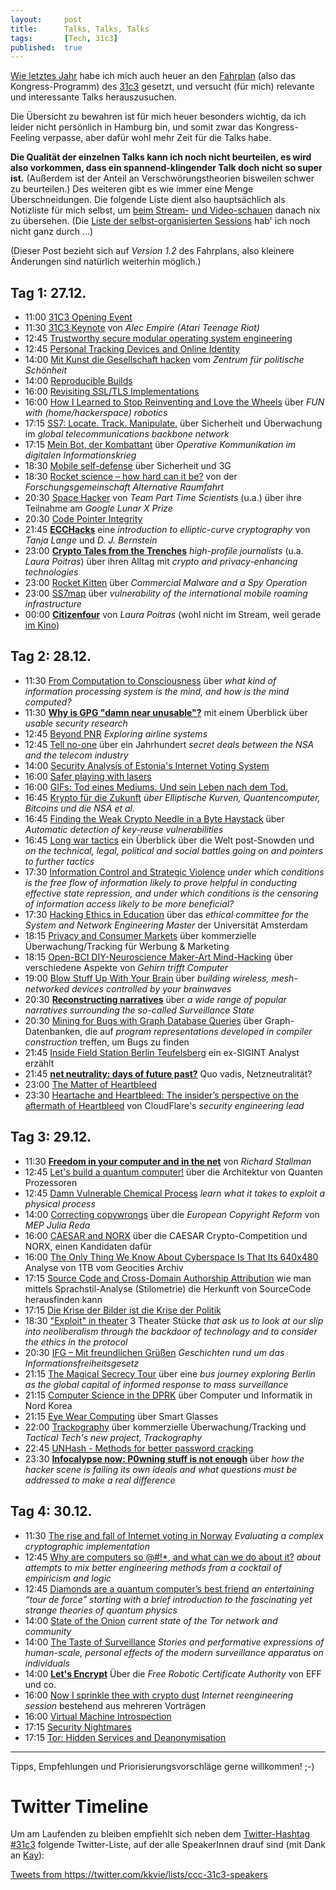 ```yaml
---
layout: 	post
title: 		Talks, Talks, Talks
tags: 		[Tech, 31c3]
published: 	true
---
```


[Wie letztes Jahr](http://blog.2904.cc/2013/12/21/talks-talks-talks/) habe ich mich auch heuer an den [Fahrplan](https://events.ccc.de/congress/2014/Fahrplan/) (also das Kongress-Programm) des [31c3](https://events.ccc.de/congress/2014/wiki/Main_Page) gesetzt, und versucht (für mich) relevante und interessante Talks herauszusuchen. 

Die Übersicht zu bewahren ist für mich heuer besonders wichtig, da ich leider nicht persönlich in Hamburg bin, und somit zwar das Kongress-Feeling verpasse, aber dafür wohl mehr Zeit für die Talks habe.

**Die Qualität der einzelnen Talks kann ich noch nicht beurteilen, es wird also vorkommen, dass ein spannend-klingender Talk doch nicht so super ist.** (Außerdem ist der Anteil an Verschwörungstheorien bisweilen schwer zu beurteilen.) Des weiteren gibt es wie immer eine Menge Überschneidungen. Die folgende Liste dient also hauptsächlich als Notizliste für mich selbst, um [beim Stream-](http://streaming.media.ccc.de/) [und Video-schauen](https://events.ccc.de/congress/2014/wiki/Static:Documentation) danach nix zu übersehen. (Die [Liste der selbst-organisierten Sessions](https://events.ccc.de/congress/2014/wiki/Static:Self-organized_Sessions) hab' ich noch nicht ganz durch …)

(Dieser Post bezieht sich auf *Version 1.2* des Fahrplans, also kleinere Änderungen sind natürlich weiterhin möglich.)

## Tag 1: 27.12.

* 11:00 [31C3 Opening Event](https://events.ccc.de/congress/2014/Fahrplan/events/6561.html)
* 11:30 [31C3 Keynote](https://events.ccc.de/congress/2014/Fahrplan/events/6571.html) von *Alec Empire (Atari Teenage Riot)*
* 12:45 [Trustworthy secure modular operating system engineering](https://events.ccc.de/congress/2014/Fahrplan/events/6443.html)
* 12:45 [Personal Tracking Devices and Online Identity](https://events.ccc.de/congress/2014/Fahrplan/events/6100.html)
* 14:00 [Mit Kunst die Gesellschaft hacken](https://events.ccc.de/congress/2014/Fahrplan/events/6584.html) vom *Zentrum für politische Schönheit*
* 14:00 [Reproducible Builds](https://events.ccc.de/congress/2014/Fahrplan/events/6240.html)
* 16:00 [Revisiting SSL/TLS Implementations](https://events.ccc.de/congress/2014/Fahrplan/events/5960.html)
* 16:00 [How I Learned to Stop Reinventing and Love the Wheels](https://events.ccc.de/congress/2014/Fahrplan/events/6077.html) über *FUN with (home/hackerspace) robotics*
* 17:15 [SS7: Locate. Track. Manipulate.](https://events.ccc.de/congress/2014/Fahrplan/events/6249.html) über Sicherheit und Überwachung im *global telecommunications backbone network*
* 17:15 [Mein Bot, der Kombattant](https://events.ccc.de/congress/2014/Fahrplan/events/6184.html) über *Operative Kommunikation im digitalen Informationskrieg*
* 18:30 [Mobile self-defense](https://events.ccc.de/congress/2014/Fahrplan/events/6122.html) über Sicherheit und 3G
* 18:30 [Rocket science – how hard can it be?](https://events.ccc.de/congress/2014/Fahrplan/events/6180.html) von der *Forschungsgemeinschaft Alternative Raumfahrt*
* 20:30 [Space Hacker](https://events.ccc.de/congress/2014/Fahrplan/events/6142.html) von *Team Part Time Scientists* (u.a.) über ihre Teilnahme am *Google Lunar X Prize*
* 20:30 [Code Pointer Integrity](https://events.ccc.de/congress/2014/Fahrplan/events/6050.html)
* 21:45 [**ECCHacks**](https://events.ccc.de/congress/2014/Fahrplan/events/6369.html) eine *introduction to elliptic-curve cryptography* von *Tanja Lange* und *D. J. Bernstein*
* 23:00 [**Crypto Tales from the Trenches**](https://events.ccc.de/congress/2014/Fahrplan/events/6154.html) *high-profile journalists* (u.a. *Laura Poitras*) über ihren Alltag mit *crypto and privacy-enhancing technologies*
* 23:00 [Rocket Kitten](https://events.ccc.de/congress/2014/Fahrplan/events/6575.html) über *Commercial Malware and a Spy Operation*
* 23:00 [SS7map](https://events.ccc.de/congress/2014/Fahrplan/events/6531.html) über *vulnerability of the international mobile roaming infrastructure*
* 00:00 [**Citizenfour**](https://events.ccc.de/congress/2014/Fahrplan/events/6581.html) von *Laura Poitras* (wohl nicht im Stream, weil gerade [im Kino](https://citizenfourfilm.com/))

## Tag 2: 28.12.

* 11:30 [From Computation to Consciousness](https://events.ccc.de/congress/2014/Fahrplan/events/6573.html) über *what kind of information processing system is the mind, and how is the mind computed?*
* 11:30 [**Why is GPG "damn near unusable"?**](https://events.ccc.de/congress/2014/Fahrplan/events/6021.html) mit einem Überblick über *usable security research*
* 12:45 [Beyond PNR](https://events.ccc.de/congress/2014/Fahrplan/events/6308.html) *Exploring airline systems*
* 12:45 [Tell no-one](https://events.ccc.de/congress/2014/Fahrplan/events/6600.html) über ein Jahrhundert *secret deals between the NSA and the telecom industry*
* 14:00 [Security Analysis of Estonia's Internet Voting System](https://events.ccc.de/congress/2014/Fahrplan/events/6344.html)
* 16:00 [Safer playing with lasers](https://events.ccc.de/congress/2014/Fahrplan/events/6131.html)
* 16:00 [GIFs: Tod eines Mediums. Und sein Leben nach dem Tod.](https://events.ccc.de/congress/2014/Fahrplan/events/6325.html)
* 16:45 [Krypto für die Zukunft](https://events.ccc.de/congress/2014/Fahrplan/events/6295.html) *über Elliptische Kurven, Quantencomputer, Bitcoins und die NSA et al.*
* 16:45 [Finding the Weak Crypto Needle in a Byte Haystack](https://events.ccc.de/congress/2014/Fahrplan/events/6144.html) über *Automatic detection of key-reuse vulnerabilities*
* 16:45 [Long war tactics](https://events.ccc.de/congress/2014/Fahrplan/events/6406.html) ein Überblick über die Welt post-Snowden und *on the technical, legal, political and social battles going on and pointers to further tactics*
* 17:30 [Information Control and Strategic Violence](https://events.ccc.de/congress/2014/Fahrplan/events/6358.html) *under which conditions is the free flow of information likely to prove helpful in conducting effective state repression, and under which conditions is the censoring of information access likely to be more beneficial?*
* 17:30 [Hacking Ethics in Education](https://events.ccc.de/congress/2014/Fahrplan/events/6071.html) über das *ethical committee for the System and Network Engineering Master* der Universität Amsterdam
* 18:15 [Privacy and Consumer Markets](https://events.ccc.de/congress/2014/Fahrplan/events/6202.html) über kommerzielle Überwachung/Tracking für Werbung & Marketing
* 18:15 [Open-BCI DIY-Neuroscience Maker-Art Mind-Hacking](https://events.ccc.de/congress/2014/Fahrplan/events/6148.html) über verschiedene Aspekte von *Gehirn trifft Computer*
* 19:00 [Blow Stuff Up With Your Brain](https://events.ccc.de/congress/2014/Fahrplan/events/6365.html) über *building wireless, mesh-networked devices controlled by your brainwaves*
* 20:30 [**Reconstructing narratives**](https://events.ccc.de/congress/2014/Fahrplan/events/6258.html) über *a wide range of popular narratives surrounding the so-called Surveillance State*
* 20:30 [Mining for Bugs with Graph Database Queries](https://events.ccc.de/congress/2014/Fahrplan/events/6534.html) über Graph-Datenbanken, die auf *program representations developed in compiler construction* treffen, um Bugs zu finden
* 21:45 [Inside Field Station Berlin Teufelsberg](https://events.ccc.de/congress/2014/Fahrplan/events/6585.html) ein ex-SIGINT Analyst erzählt
* 21:45 [**net neutrality: days of future past?**](https://events.ccc.de/congress/2014/Fahrplan/events/6170.html) Quo vadis, Netzneutralität?
* 23:00 [The Matter of Heartbleed](https://events.ccc.de/congress/2014/Fahrplan/events/6321.html)
* 23:30 [Heartache and Heartbleed: The insider’s perspective on the aftermath of Heartbleed](https://events.ccc.de/congress/2014/Fahrplan/events/6212.html) von CloudFlare's *security engineering lead*


## Tag 3: 29.12.

* 11:30 [**Freedom in your computer and in the net**](https://events.ccc.de/congress/2014/Fahrplan/events/6123.html) von *Richard Stallman*
* 12:45 [Let's build a quantum computer!](https://events.ccc.de/congress/2014/Fahrplan/events/6261.html) über die Architektur von Quanten Prozessoren
* 12:45 [Damn Vulnerable Chemical Process](https://events.ccc.de/congress/2014/Fahrplan/events/6463.html) *learn what it takes to exploit a physical process*
* 14:00 [Correcting copywrongs](https://events.ccc.de/congress/2014/Fahrplan/events/6350.html) über die *European Copyright Reform* von *MEP Julia Reda*
* 16:00 [CAESAR and NORX](https://events.ccc.de/congress/2014/Fahrplan/events/6137.html) über die CAESAR Crypto-Competition und NORX, einen Kandidaten dafür
* 16:00 [The Only Thing We Know About Cyberspace Is That Its 640x480](https://events.ccc.de/congress/2014/Fahrplan/events/6373.html) Analyse von 1TB vom Geocities Archiv
* 17:15 [Source Code and Cross-Domain Authorship Attribution](https://events.ccc.de/congress/2014/Fahrplan/events/6173.html) wie man mittels Sprachstil-Analyse (Stilometrie) die Herkunft von SourceCode herausfinden kann
* 17:15 [Die Krise der Bilder ist die Krise der Politik](https://events.ccc.de/congress/2014/Fahrplan/events/6381.html)
* 18:30 ["Exploit" in theater](https://events.ccc.de/congress/2014/Fahrplan/events/6547.html) 3 Theater Stücke *that ask us to look at our slip into neoliberalism through the backdoor of technology and to consider the ethics in the protocol*
* 20:30 [IFG – Mit freundlichen Grüßen](https://events.ccc.de/congress/2014/Fahrplan/events/6366.html) *Geschichten rund um das Informationsfreiheitsgesetz*
* 21:15 [The Magical Secrecy Tour](https://events.ccc.de/congress/2014/Fahrplan/events/6596.html) über eine *bus journey exploring Berlin as the global capital of informed response to mass surveillance*
* 21:15 [Computer Science in the DPRK](https://events.ccc.de/congress/2014/Fahrplan/events/6253.html) über Computer und Informatik in Nord Korea
* 21:15 [Eye Wear Computing](https://events.ccc.de/congress/2014/Fahrplan/events/6460.html) über Smart Glasses
* 22:00 [Trackography](https://events.ccc.de/congress/2014/Fahrplan/events/6299.html) über kommerzielle Überwachung/Tracking und *Tactical Tech's new project, Trackography*
* 22:45 [UNHash - Methods for better password cracking](https://events.ccc.de/congress/2014/Fahrplan/events/5966.html)
* 23:30 [**Infocalypse now: P0wning stuff is not enough**](https://events.ccc.de/congress/2014/Fahrplan/events/6205.html) über *how the hacker scene is failing its own ideals and what questions must be addressed to make a real difference*

## Tag 4: 30.12.

* 11:30 [The rise and fall of Internet voting in Norway](https://events.ccc.de/congress/2014/Fahrplan/events/6213.html) *Evaluating a complex cryptographic implementation*
* 12:45 [Why are computers so @#!*, and what can we do about it?](https://events.ccc.de/congress/2014/Fahrplan/events/6574.html) *about attempts to mix better engineering methods from a cocktail of empiricism and logic*
* 12:45 [Diamonds are a quantum computer’s best friend](https://events.ccc.de/congress/2014/Fahrplan/events/6157.html) *an entertaining “tour de force” starting with a brief introduction to the fascinating yet strange theories of quantum physics*
* 14:00 [State of the Onion](https://events.ccc.de/congress/2014/Fahrplan/events/6251.html) *current state of the Tor network and community*
* 14:00 [The Taste of Surveillance](https://events.ccc.de/congress/2014/Fahrplan/events/6383.html) *Stories and performative expressions of human-scale, personal effects of the modern surveillance apparatus on individuals*
* 14:00 [**Let's Encrypt**](https://events.ccc.de/congress/2014/Fahrplan/events/6397.html)  Über die *Free Robotic Certificate Authority* von EFF und co.
* 16:00 [Now I sprinkle thee with crypto dust](https://events.ccc.de/congress/2014/Fahrplan/events/6597.html) *Internet reengineering session* bestehend aus mehreren Vorträgen
* 16:00 [Virtual Machine Introspection](https://events.ccc.de/congress/2014/Fahrplan/events/6297.html)
* 17:15 [Security Nightmares](https://events.ccc.de/congress/2014/Fahrplan/events/6572.html)
* 17:15 [Tor: Hidden Services and Deanonymisation](https://events.ccc.de/congress/2014/Fahrplan/events/6112.html)

---
Tipps, Empfehlungen und Priorisierungsvorschläge gerne willkommen! ;-)

# Twitter Timeline

Um am Laufenden zu bleiben empfiehlt sich neben dem [Twitter-Hashtag #31c3](https://twitter.com/search?f=realtime&q=%2331c3) folgende Twitter-Liste, auf der alle SpeakerInnen drauf sind (mit Dank an [Kay](https://twitter.com/kkvie)):

<a class="twitter-timeline" data-dnt="true" href="https://twitter.com/kkvie/lists/ccc-31c3-speakers" data-widget-id="548535580989345792">Tweets from https://twitter.com/kkvie/lists/ccc-31c3-speakers</a>
            <script>!function(d,s,id){var js,fjs=d.getElementsByTagName(s)[0],p=/^http:/.test(d.location)?'http':'https';if(!d.getElementById(id)){js=d.createElement(s);js.id=id;js.src=p+"://platform.twitter.com/widgets.js";fjs.parentNode.insertBefore(js,fjs);}}(document,"script","twitter-wjs");</script>
          